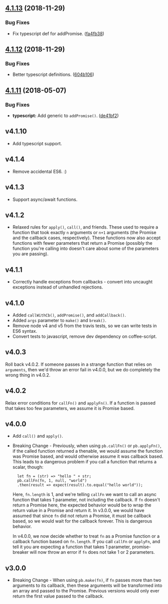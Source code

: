## [4.1.13](https://github.com/jwalton/node-promise-breaker/compare/v4.1.12...v4.1.13) (2018-11-29)


### Bug Fixes

* Fix typescript def for addPromise. ([fa4fb38](https://github.com/jwalton/node-promise-breaker/commit/fa4fb38))

## [4.1.12](https://github.com/jwalton/node-promise-breaker/compare/v4.1.11...v4.1.12) (2018-11-29)


### Bug Fixes

* Better typescript definitions. ([604b106](https://github.com/jwalton/node-promise-breaker/commit/604b106))

<a name="4.1.11"></a>
## [4.1.11](https://github.com/jwalton/node-promise-breaker/compare/v4.1.10...v4.1.11) (2018-05-07)


### Bug Fixes

* **typescript:** Add generic to `addPromise()`. ([de41bf2](https://github.com/jwalton/node-promise-breaker/commit/de41bf2))

v4.1.10
-------

* Add typescript support.

v4.1.4
------
* Remove accidental ES6.  :)

v4.1.3
------
* Support async/await functions.

v4.1.2
------
* Relaxed rules for `apply()`, `call()`, and friends.  These used to require a
  function that took exactly `n` arguments or `n+1` arguments (the Promise and
  the callback cases, respectively).  These functions now also accept
  functions with fewer parameters that return a Promise (possibly the function
  you're calling into doesn't care about some of the parameters you are
  passing).

v4.1.1
------
* Correctly handle exceptions from callbacks - convert into uncaught exceptions
  instead of unhandled rejections.

v4.1.0
------
* Added `callWithCb()`, `addPromise()`, and `addCallback()`.
* Added `args` parameter to `make()` and `break()`.
* Remove node v4 and v5 from the travis tests, so we can write tests in ES6 syntax.
* Convert tests to javascript, remove dev dependency on coffee-script.

v4.0.3
------
Roll back v4.0.2.  If someone passes in a strange function that relies on
`arguments`, then we'd throw an error fail in v4.0.0, but we do completely the
wrong thing in v4.0.2.

v4.0.2
------
Relax error conditions for `callFn()` and `applyFn()`.  If a function is passed
that takes too few parameters, we assume it is Promise based.

v4.0.0
------

* Add `call()` and `apply()`.
* Breaking Change - Previously, when using `pb.callFn()` or `pb.applyFn()`, if
  the called function returned a thenable, we would assume the function was
  Promise based, and would otherwise assume it was callback based.  This leads
  to a dangerous problem if you call a function that returns a scalar, though:

        let fn = (str) => "hello " + str;
        pb.callFn(fn, 1, null, "world")
        .then(result => expect(result).to.equal("hello world"));

  Here, `fn.length` is 1, and we're telling `callFn` we want to call an async
  function that takes 1 parameter, not including the callback.  If `fn`
  doesn't return a Promise here, the expected behavior would be to wrap the
  return value in a Promise and return it.  In v3.0.0, we would have assumed
  that since `fn` did not return a Promise, it must be callback based, so we
  would wait for the callback forever.  This is dangerous behavior.

  In v4.0.0, we now decide whether to treat `fn` as a Promise function or a
  callback function based on `fn.length`.  If you call `callFn` or `applyFn`,
  and tell it you are expecting a function that takes 1 parameter,
  promise-breaker will now throw an error if `fn` does not take 1 or 2
  parameters.

v3.0.0
------

* Breaking Change - When using `pb.make(fn)`,  if `fn` passes more than two
  arguments to its callback, then these arguments will be transformed into an
  array and passed to the Promise.  Previous versions would only ever return
  the first value passed to the callback.
